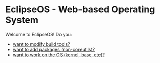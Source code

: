 # EclipseOS - Web-based Operating System
Welcome to EclipseOS! Do you:
- [want to modify build tools?](https://github.com/Eclipse-JS/qbuild)
- [want to add packages (non-coreutils)?](https://github.com/Eclipse-JS/pkgsrc)
- [want to work on the OS (kernel, base, etc)?](https://github.com/Eclipse-JS/eclipse)
